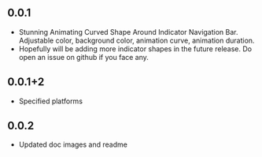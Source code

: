 ## 0.0.1

* Stunning Animating Curved Shape Around Indicator Navigation Bar. Adjustable color, background color, animation curve, animation duration.
* Hopefully will be adding more indicator shapes in the future release. Do open an issue on github if you face any.

## 0.0.1+2
* Specified platforms

## 0.0.2
* Updated doc images and readme